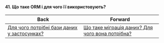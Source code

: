 #### 41. Що таке ORM і для чого її використовують?



| Back | Forward |
|---|---|
| [Для чого потрібні бази даних у застосунках?](/ua/junior/database/what-are-databases-for-in-applications.md)  | [Що таке міграція даних? Для чого вона потрібна?](/ua/junior/database/what-is-data-migration-and-why-do-we-need-it.md) |